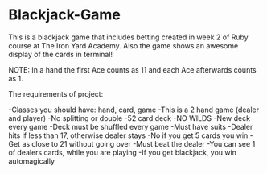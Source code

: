 Blackjack-Game
==============

This is a blackjack game that includes betting created in week 2 of Ruby course at The Iron Yard Academy. 
Also the game shows an awesome display of the cards in terminal!
 
NOTE: In a hand the first Ace counts as 11 and each Ace afterwards counts as 1.

The requirements of project:

-Classes you should have: hand, card, game
-This is a 2 hand game (dealer and player)
-No splitting or double
-52 card deck
-NO WILDS
-New deck every game
-Deck must be shuffled every game
-Must have suits 
-Dealer hits if less than 17, otherwise dealer stays
-No if you get 5 cards you win 
-Get as close to 21 without going over
-Must beat the dealer
-You can see 1 of dealers cards, while you are playing
-If you get blackjack, you win automagically

